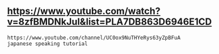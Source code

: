 ## https://www.youtube.com/watch?v=8zfBMDNkJuI&list=PLA7DB863D6946E1CD

    https://www.youtube.com/channel/UC0ox9NuTHYeRys63yZpBFuA
    japanese speaking tutorial